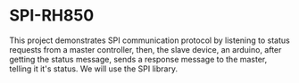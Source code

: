 # SPI-RH850
This project demonstrates SPI communication protocol by listening to status requests from a master controller, then, the slave device, an arduino, after getting the status message, sends a response message to the master, telling it it's status. We will use the SPI library.
